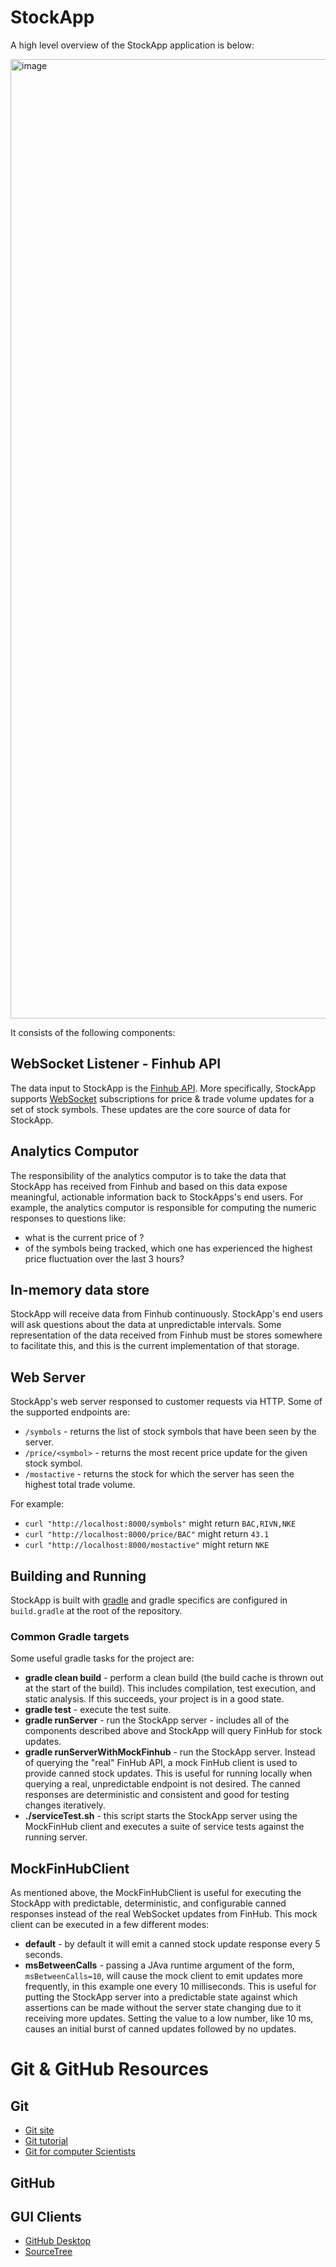 # StockApp

A high level overview of the StockApp application is below:

<img width="1535" alt="image" src="https://github.com/user-attachments/assets/45591086-3886-428c-9279-5fecf95a3611">

It consists of the following components:


## WebSocket Listener - Finhub API

The data input to StockApp is the [Finhub API](https://finnhub.io/).  More specifically, StockApp supports [WebSocket](https://ably.com/topic/websockets) subscriptions for price & trade volume updates for a set of stock symbols.  These updates are the core source of data for StockApp.

## Analytics Computor

The responsibility of the analytics computor is to take the data that StockApp has received from Finhub and based on this data expose meaningful, actionable information back to StockApps's end users.  For example, the analytics computor is responsible for computing the numeric responses to questions like:

* what is the current price of <symbol>?
* of the symbols being tracked, which one has experienced the highest price fluctuation over the last 3 hours?

## In-memory data store

StockApp will receive data from Finhub continuously.  StockApp's end users will ask questions about the data at unpredictable intervals.  Some representation of the data received from Finhub must be stores somewhere to facilitate this, and this is the current implementation of that storage.

## Web Server

StockApp's web server responsed to customer requests via HTTP.  Some of the supported endpoints are:
* `/symbols` - returns the list of stock symbols that have been seen by the server.
* `/price/<symbol>` - returns the most recent price update for the given stock symbol.
* `/mostactive` - returns the stock for which the server has seen the highest total trade volume.

For example:
* `curl "http://localhost:8000/symbols"` might return `BAC,RIVN,NKE`
* `curl "http://localhost:8000/price/BAC"` might return `43.1`
* `curl "http://localhost:8000/mostactive"` might return `NKE`

## Building and Running
StockApp is built with [gradle](https://gradle.org/) and gradle specifics are configured in `build.gradle` at the root of the repository.

### Common Gradle targets
Some useful gradle tasks for the project are:

* **gradle clean build** - perform a clean build (the build cache is thrown out at the start of the build).  This includes  compilation, test execution, and static analysis.  If this succeeds, your project is in a good state.
* **gradle test** - execute the test suite.
* **gradle runServer** - run the StockApp server - includes all of the components described above and StockApp will query FinHub for stock updates.
* **gradle runServerWithMockFinhub** - run the StockApp server.  Instead of querying the "real" FinHub API, a mock FinHub client is used to provide canned stock updates.  This is useful for running locally when querying a real, unpredictable endpoint is not desired.  The canned responses are deterministic and consistent and good for testing changes iteratively.
* **./serviceTest.sh** - this script starts the StockApp server using the MockFinHub client and executes a suite of service tests against the running server.

## MockFinHubClient
As mentioned above, the MockFinHubClient is useful for executing the StockApp with predictable, deterministic, and configurable canned responses instead of the real WebSocket updates from FinHub.  This mock client can be executed in a few different modes:

* **default** - by default it will emit a canned stock update response every 5 seconds.
* **msBetweenCalls** - passing a JAva runtime argument of the form, `msBetweenCalls=10`, will cause the mock client to emit updates more frequently, in this example one every 10 milliseconds.  This is useful for putting the StockApp server into a predictable state against which assertions can be made without the server state changing due to it receiving more updates.  Setting the value to a low number, like 10 ms, causes an initial burst of canned updates followed by no updates.  

# Git & GitHub Resources

## Git
- [Git site](https://git-scm.com/)
- [Git tutorial](https://git-scm.com/docs/gittutorial)
- [Git for computer Scientists](https://eagain.net/articles/git-for-computer-scientists/)

## GitHub

## GUI Clients
- [GitHub Desktop](https://github.com/apps/desktop)
- [SourceTree](https://www.sourcetreeapp.com/)
